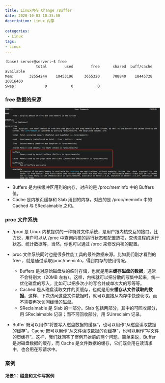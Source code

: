 ```yaml
---
title: Linux内存 Change /Buffer
date: 2020-10-03 10:35:50
description: Linux 内存

categories:
 - Linux
tags: 
- Linux
---
```


```shell
(base) server@server:~$ free
              total        used        free      shared  buff/cache   available
Mem:       32554244    10453196     3655320      708840    18445728    20816460
Swap:             0           0           0
```


### free 数据的来源

![](https://raw.githubusercontent.com/dclcs/dclcs.github.io/master/_posts/img/buffer_cahce.png)


- Buffers 是内核缓冲区用到的内存，对应的是 /proc/meminfo 中的 Buffers 值。
- Cache 是内核页缓存和 Slab 用到的内存，对应的是 /proc/meminfo 中的 Cached 与 SReclaimable 之和。


### proc 文件系统
- /proc 是 Linux 内核提供的一种特殊文件系统，是用户跟内核交互的接口。比方说，用户可以从 /proc 中查询内核的运行状态和配置选项，查询进程的运行状态、统计数据等，当然，你也可以通过 /proc 来修改内核的配置。
- proc 文件系统同时也是很多性能工具的最终数据来源。比如我们刚才看到的 free ，就是通过读取/proc/meminfo，得到内存的使用情况。
  - Buffers 是对原始磁盘块的临时存储，也就是用来**缓存磁盘的数据**，通常不会特别大（20MB 左右）。这样，内核就可以把分散的写集中起来，统一优化磁盘的写入，比如可以把多次小的写合并成单次大的写等等。
  - Cached 是从磁盘读取文件的页缓存，也就是用来**缓存从文件读取的数据**。这样，下次访问这些文件数据时，就可以直接从内存中快速获取，而不需要再次访问缓慢的磁盘。
  - SReclaimable 是 Slab 的一部分。Slab 包括两部分，其中的可回收部分，用 SReclaimable 记录；而不可回收部分，用 SUnreclaim 记录。

- Buffer 既可以用作“将要写入磁盘数据的缓存”，也可以用作“从磁盘读取数据的缓存”。Cache 既可以用作“从文件读取数据的页缓存”，也可以用作“写文件的页缓存”。这样，我们就回答了案例开始前的两个问题。简单来说，Buffer 是对磁盘数据的缓存，而 Cache 是文件数据的缓存，它们既会用在读请求中，也会用在写请求中。
### 案例

#### 场景1：磁盘和文件写案例